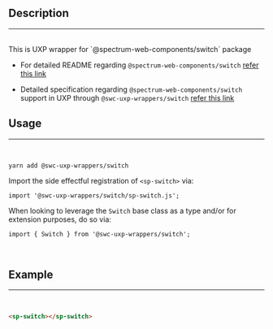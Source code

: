 ## Description

---

<br />
This is UXP wrapper for `@spectrum-web-components/switch` package 
<br />

-   For detailed README regarding `@spectrum-web-components/switch` [refer this link](https://www.npmjs.com/package/@spectrum-web-components/switch/v/0.10.0)

-   Detailed specification regarding `@spectrum-web-components/switch` support in UXP through `@swc-uxp-wrappers/switch` [refer this link](https://developer.adobe.com/photoshop/uxp/2022/uxp-api/reference-spectrum/swc/)

## Usage

---

<br />

```
yarn add @swc-uxp-wrappers/switch
```

Import the side effectful registration of `<sp-switch>` via:

```
import '@swc-uxp-wrappers/switch/sp-switch.js';
```

When looking to leverage the `Switch` base class as a type and/or for extension purposes, do so via:

```
import { Switch } from '@swc-uxp-wrappers/switch';
```

<br />

## Example

---

<br />

```html
<sp-switch></sp-switch>
```
